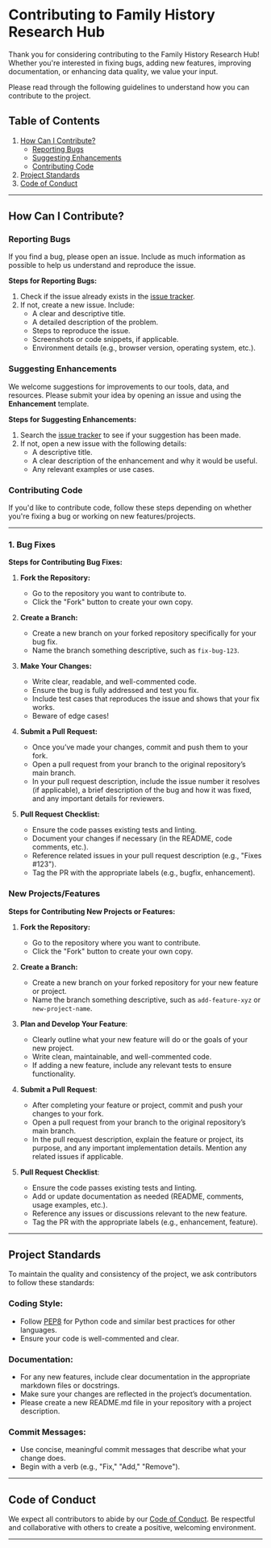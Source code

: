 # Contributing to Family History Research Hub

Thank you for considering contributing to the Family History Research Hub! Whether you're interested in fixing bugs, adding new features, improving documentation, or enhancing data quality, we value your input.

Please read through the following guidelines to understand how you can contribute to the project.

## Table of Contents
1. [How Can I Contribute?](#how-can-i-contribute)
   - [Reporting Bugs](#reporting-bugs)
   - [Suggesting Enhancements](#suggesting-enhancements)
   - [Contributing Code](#contributing-code)
2. [Project Standards](#project-standards)
3. [Code of Conduct](#code-of-conduct)

---

## How Can I Contribute?

### Reporting Bugs

If you find a bug, please open an issue. Include as much information as possible to help us understand and reproduce the issue.

**Steps for Reporting Bugs:**
1. Check if the issue already exists in the [issue tracker](https://github.com/family-history-research/issues).
2. If not, create a new issue. Include:
   - A clear and descriptive title.
   - A detailed description of the problem.
   - Steps to reproduce the issue.
   - Screenshots or code snippets, if applicable.
   - Environment details (e.g., browser version, operating system, etc.).

### Suggesting Enhancements

We welcome suggestions for improvements to our tools, data, and resources. Please submit your idea by opening an issue and using the **Enhancement** template.

**Steps for Suggesting Enhancements:**
1. Search the [issue tracker](https://github.com/family-history-research/issues) to see if your suggestion has been made.
2. If not, open a new issue with the following details:
   - A descriptive title.
   - A clear description of the enhancement and why it would be useful.
   - Any relevant examples or use cases.

### Contributing Code

If you'd like to contribute code, follow these steps depending on whether you're fixing a bug or working on new features/projects.

---

### 1. Bug Fixes

**Steps for Contributing Bug Fixes:**

1. **Fork the Repository:**
   - Go to the repository you want to contribute to.
   - Click the "Fork" button to create your own copy.

2. **Create a Branch:**
   - Create a new branch on your forked repository specifically for your bug fix.
   - Name the branch something descriptive, such as `fix-bug-123`.

3. **Make Your Changes:**
   - Write clear, readable, and well-commented code.
   - Ensure the bug is fully addressed and test you fix.
   - Include test cases that reproduces the issue and shows that your fix works.
   - Beware of edge cases!
  
4. **Submit a Pull Request:**
   - Once you’ve made your changes, commit and push them to your fork.
   - Open a pull request from your branch to the original repository’s main branch.
   - In your pull request description, include the issue number it resolves (if applicable), a brief description of the bug and how it was fixed, and any important details for reviewers.
  
5. **Pull Request Checklist:**
   - Ensure the code passes existing tests and linting.
   - Document your changes if necessary (in the README, code comments, etc.).
   - Reference related issues in your pull request description (e.g., "Fixes #123").
   - Tag the PR with the appropriate labels (e.g., bugfix, enhancement).
  
### New Projects/Features

**Steps for Contributing New Projects or Features:**

1. **Fork the Repository:**
   - Go to the repository where you want to contribute.
   - Click the "Fork" button to create your own copy.

2. **Create a Branch:**
   - Create a new branch on your forked repository for your new feature or project.
   - Name the branch something descriptive, such as `add-feature-xyz` or `new-project-name`.
  
3. **Plan and Develop Your Feature**:
   - Clearly outline what your new feature will do or the goals of your new project.
   - Write clean, maintainable, and well-commented code.
   - If adding a new feature, include any relevant tests to ensure functionality.
     
4. **Submit a Pull Request**:
   - After completing your feature or project, commit and push your changes to your fork.
   - Open a pull request from your branch to the original repository’s main branch.
   - In the pull request description, explain the feature or project, its purpose, and any important implementation details. Mention any related issues if applicable.

5. **Pull Request Checklist**:
   - Ensure the code passes existing tests and linting.
   - Add or update documentation as needed (README, comments, usage examples, etc.).
   - Reference any issues or discussions relevant to the new feature.
   - Tag the PR with the appropriate labels (e.g., enhancement, feature).

---

## Project Standards
To maintain the quality and consistency of the project, we ask contributors to follow these standards:

### Coding Style:
- Follow [PEP8](https://www.python.org/dev/peps/pep-0008/) for Python code and similar best practices for other languages.
- Ensure your code is well-commented and clear.

### Documentation:
- For any new features, include clear documentation in the appropriate markdown files or docstrings.
- Make sure your changes are reflected in the project’s documentation.
- Please create a new README.md file in your repository with a project description.

### Commit Messages:
- Use concise, meaningful commit messages that describe what your change does.
- Begin with a verb (e.g., "Fix," "Add," "Remove").

---

## Code of Conduct
We expect all contributors to abide by our [Code of Conduct](https://github.com/family-history-research/.github/blob/main/CODE_OF_CONDUCT.md). Be respectful and collaborative with others to create a positive, welcoming environment.

---
